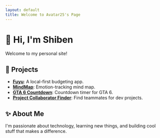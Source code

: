 ```yaml
---
layout: default
title: Welcome to Avatar25's Page
---
```


# 👋 Hi, I'm Shiben

Welcome to my personal site!

## 🚀 Projects

- **[Fuyu](https://github.com/avatar25/Fuyu)**: A local-first budgeting app.
- **[MindMap](https://github.com/avatar25/mindmap)**: Emotion-tracking mind map.
- **[GTA 6 Countdown](https://github.com/avatar25/gta6countdown)**: Countdown timer for GTA 6.
- **[Project Collaborator Finder](https://github.com/avatar25/Project-Collaborator-Finder)**: Find teammates for dev projects.

## ✨ About Me

I'm passionate about technology, learning new things, and building cool stuff that makes a difference.
